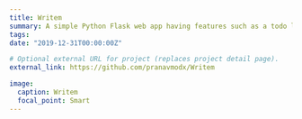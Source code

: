 ```yaml
---
title: Writem
summary: A simple Python Flask web app having features such as a todo list, blog post, login/register system and random number fact generator.
tags:
date: "2019-12-31T00:00:00Z"

# Optional external URL for project (replaces project detail page).
external_link: https://github.com/pranavmodx/Writem

image:
  caption: Writem
  focal_point: Smart
---
```

